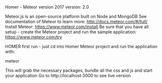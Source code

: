 Homer - Meteor version 2017
version: 2.0

Meteor.js is an open-source platform built on Node and MongoDB
See documentation of Meteor to learn more: http://docs.meteor.com/#/full/
Install Meteor: https://www.meteor.com/install
Be sure that you have all setup - create the Meteor project and run the sample application: https://www.meteor.com/try

HOMER first run - just cd into Homer Meteor project and run the application with:

meteor

This will grab the necessary packages, bundle all the css and js and start your application
Go to http://localhost:3000 to see live version